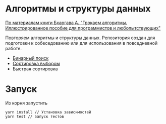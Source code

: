 # Алгоритмы и структуры данных

[По материалам книги Бхаргава А. "Грокаем алгоритмы. Иллюстрированное пособие для программистов и любопытствующих"](https://www.piter.com/product/grokaem-algoritmy-illyustrirovannoe-posobie-dlya-programmistov-i-lyubopytstvuyuschih-2)

Повторяем алгоритмы и структуры данных. Репозитория создан для подготовки к собеседованию или для использования в повседневной работе.

- [Бинарный поиск](01_binary_search/)
- [Сортировка выбором](02_selection_sort/)
- Быстрая сортировка

# Запуск

Из корня запустить

```
yarn install // Установка зависимостей
yarn test // запуск тестов
```

